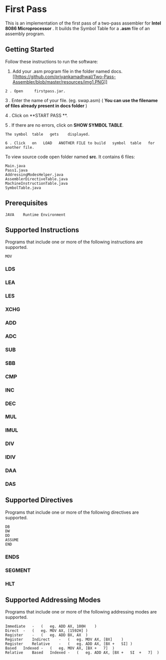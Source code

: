 # First	Pass

This	is	an	implementation	of	the	first	pass	of	a	two-pass	assembler	for
**Intel	8086	Microprocessor** .	It	builds	the	Symbol	Table	for	a	 **.asm** file
of	an	assembly	program.

## Getting	Started

Follow	these	instructions	to	run	the	software:
  
1. Add your .asm program file in the folder named docs.  
[[https://github.com/priyankamadhwal/Two-Pass-Assembler/blob/master/resources/img1.PNG]]

```
2 .	Open	 firstpass.jar.
```

3 .	Enter	the	name	of	your	file.	(eg.	swap.asm)
( **You	can	use	the	filename	of	files	already	present	in	docs
folder** )

4 .	Click	on	 **START	PASS	**.

5 .	If	there	are	no	errors,	click	on	 **SHOW	SYMBOL	TABLE**.

```
The	symbol	table	gets	displayed.
```

```
6 .	Click	on	 LOAD	ANOTHER	FILE to	build	symbol	table	for
another	file.
```
To	view	source	code	open	folder	named	 **src**.
It	contains	6	files:

```
Main.java
Pass1.java
AddressingModesHelper.java
AssemblerDirectiveTable.java
MachineInstructionTable.java
SymbolTable.java
```
## Prerequisites

```
JAVA	Runtime	Environment
```
## Supported	Instructions

Programs	that	include	one	or	more	of	the	following	instructions	are
supported.

```
MOV
```

### LDS

### LEA

### LES

### XCHG

### ADD

### ADC

### SUB

### SBB

### CMP

### INC

### DEC

### MUL

### IMUL

### DIV

### IDIV

### DAA

### DAS

## Supported	Directives

Programs	that	include	one	or	more	of	the	following	directives	are
supported.

```
DB
DW
DD
ASSUME
END
```

### ENDS

### SEGMENT

### HLT

## Supported	Addressing	Modes

Programs	that	include	one	or	more	of	the	following	addressing	modes
are	supported.

```
Immediate	-	(	eg.	ADD	AX,	100H	)
Direct	-	(	eg.	MOV	AX,	[1592H]	)
Register	-	(	eg.	ADD	BX,	AX	)
Register	Indirect	-	(	eg.	MOV	AX,	[BX]	)
Register	Relative	-	(	eg.	ADD	AX,	[BX	+	SI]	)
Based	Indexed	-	(	eg.	MOV	AX,	[BX	+	7]	)
Relative	Based	Indexed	-	(	eg.	ADD	AX,	[BX	+	SI	+	7]	)
```

